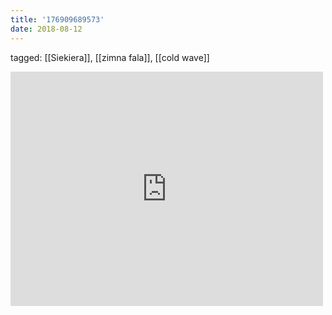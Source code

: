 ```yaml
---
title: '176909689573'
date: 2018-08-12
---
```

tagged: [[Siekiera]], [[zimna fala]], [[cold wave]]
<iframe allow="accelerometer; autoplay; clipboard-write; encrypted-media; gyroscope; picture-in-picture" allowfullscreen="" frameborder="0" height="375" id="youtube_iframe" src="https://www.youtube.com/embed/ZfFL0TGF5Iw?feature=oembed&amp;enablejsapi=1&amp;origin=https://safe.txmblr.com&amp;wmode=opaque" width="500"></iframe>